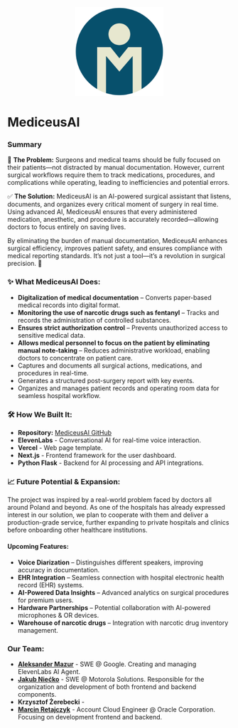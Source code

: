 <p align="center">
  <img src="public/logo.png" alt="MedicusAI Logo" width="200"/>
</p>

# MediceusAI

### Summary
🚨 **The Problem:** Surgeons and medical teams should be fully focused on their patients—not distracted by manual documentation. However, current surgical workflows require them to track medications, procedures, and complications while operating, leading to inefficiencies and potential errors.

✅ **The Solution:** MediceusAI is an AI-powered surgical assistant that listens, documents, and organizes every critical moment of surgery in real time. Using advanced AI, MediceusAI ensures that every administered medication, anesthetic, and procedure is accurately recorded—allowing doctors to focus entirely on saving lives.

By eliminating the burden of manual documentation, MediceusAI enhances surgical efficiency, improves patient safety, and ensures compliance with medical reporting standards. It’s not just a tool—it’s a revolution in surgical precision. 🚀


### ✨ What MediceusAI Does:
- **Digitalization of medical documentation** – Converts paper-based medical records into digital format.  
- **Monitoring the use of narcotic drugs such as fentanyl** – Tracks and records the administration of controlled substances.  
- **Ensures strict authorization control** – Prevents unauthorized access to sensitive medical data.  
- **Allows medical personnel to focus on the patient by eliminating manual note-taking** – Reduces administrative workload, enabling doctors to concentrate on patient care.  
- Captures and documents all surgical actions, medications, and procedures in real-time.  
- Generates a structured post-surgery report with key events.  
- Organizes and manages patient records and operating room data for seamless hospital workflow.  


### 🛠 How We Built It:
- **Repository:** [MediceusAI GitHub](https://github.com/Krzychu-Z/mediceus-ai)
- **ElevenLabs** - Conversational AI for real-time voice interaction.
- **Vercel** - Web page template.
- **Next.js** - Frontend framework for the user dashboard.
- **Python Flask** - Backend for AI processing and API integrations.

### 📈 Future Potential & Expansion:
The project was inspired by a real-world problem faced by doctors all around Poland and beyond. As one of the hospitals has already expressed interest in our solution, we plan to cooperate with them and deliver a production-grade service, further expanding to private hospitals and clinics before onboarding other healthcare institutions.

#### Upcoming Features:
- **Voice Diarization** – Distinguishes different speakers, improving accuracy in documentation.
- **EHR Integration** – Seamless connection with hospital electronic health record (EHR) systems.
- **AI-Powered Data Insights** – Advanced analytics on surgical procedures for premium users.
- **Hardware Partnerships** – Potential collaboration with AI-powered microphones & OR devices.
- **Warehouse of narcotic drugs** – Integration with narcotic drug inventory management.


### Our Team:
- **[Aleksander Mazur](https://www.linkedin.com/in/aleksander-mazur/)** - SWE @ Google. Creating and managing ElevenLabs AI Agent.
- **[Jakub Niećko](https://www.linkedin.com/in/jakub-nie%C4%87ko/)** - SWE @ Motorola Solutions. Responsible for the organization and development of both frontend and backend components.
- **Krzysztof Żerebecki** - 
- **[Marcin Retajczyk](https://www.linkedin.com/in/marcin-retajczyk/)** - Account Cloud Engineer @ Oracle Corporation. Focusing on development frontend and backend.
